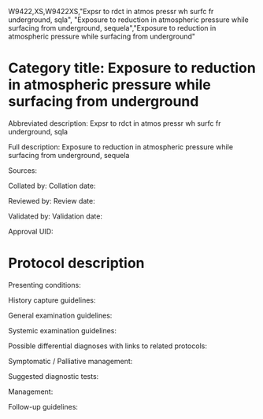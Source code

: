 W9422,XS,W9422XS,"Expsr to rdct in atmos pressr wh surfc fr underground, sqla", "Exposure to reduction in atmospheric pressure while surfacing from underground, sequela","Exposure to reduction in atmospheric pressure while surfacing from underground"
# Category title: Exposure to reduction in atmospheric pressure while surfacing from underground

Abbreviated description: Expsr to rdct in atmos pressr wh surfc fr underground, sqla

Full description: Exposure to reduction in atmospheric pressure while surfacing from underground, sequela

Sources:

Collated by:
Collation date:

Reviewed by:
Review date:

Validated by:
Validation date:

Approval UID:

# Protocol description

Presenting conditions:

History capture guidelines:

General examination guidelines:

Systemic examination guidelines:

Possible differential diagnoses with links to related protocols:

Symptomatic / Palliative management:

Suggested diagnostic tests:

Management:

Follow-up guidelines:
